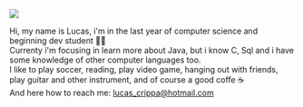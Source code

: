 
 ![](https://c.tenor.com/mGgWY8RkgYMAAAAC/hello-world.gif)


Hi, my name is Lucas, i'm in the last year of computer science and beginning dev student 👨‍💻  <br />
Currenty i'm focusing in learn more about Java, but i know C, Sql and i have some knowledge of other computer languages too. <br />
I like to play soccer, reading, play video game, hanging out with friends, play guitar and other instrument, and of course a good coffe ☕ <br />
And here how to reach me: lucas_crippa@hotmail.com
  
